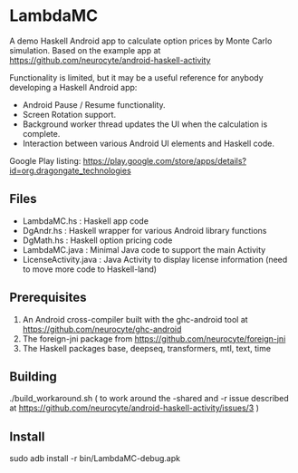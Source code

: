 LambdaMC
========

A demo Haskell Android app to calculate option prices by Monte Carlo simulation.
Based on the example app at https://github.com/neurocyte/android-haskell-activity

Functionality is limited, but it may be a useful reference for anybody developing a Haskell Android app:
* Android Pause / Resume functionality.
* Screen Rotation support.
* Background worker thread updates the UI when the calculation is complete.
* Interaction between various Android UI elements and Haskell code.

Google Play listing:
https://play.google.com/store/apps/details?id=org.dragongate_technologies


Files
-----
* LambdaMC.hs           :  Haskell app code
* DgAndr.hs             :  Haskell wrapper for various Android library functions
* DgMath.hs             :  Haskell option pricing code
* LambdaMC.java         :  Minimal Java code to support the main Activity
* LicenseActivity.java  :  Java Activity to display license information (need to move more code to Haskell-land)

Prerequisites
-------------
1. An Android cross-compiler built with the ghc-android tool at https://github.com/neurocyte/ghc-android
2. The foreign-jni package from https://github.com/neurocyte/foreign-jni
3. The Haskell packages base, deepseq, transformers, mtl, text, time

Building
--------
./build_workaround.sh
( to work around the -shared and -r issue described at https://github.com/neurocyte/android-haskell-activity/issues/3 )

Install
-------
sudo adb install -r bin/LambdaMC-debug.apk

